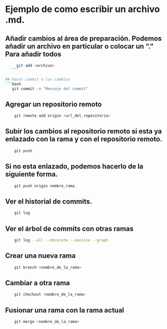 # Ejemplo de como escribir un archivo .md.

## Añadir cambios al área de preparación. Podemos añadir un archivo en particular o colocar un “.” Para añadir todos
 ```bash
      git add <archivo>
    ```

## Hacer commit a los cambios
```bash
    git commit -m "Mensaje del commit"
  ```

## Agregar un repositorio remoto
```bash
    git remote add origin <url_del_repositorio>
  ```

## Subir los cambios al repositorio remoto si esta ya enlazado con la rama y con el repositorio remoto.
```bash
    git push
  ```

## Si no esta enlazado, podemos hacerlo de la siguiente forma.
```bash
    git push origin nombre_rama
  ```

## Ver el historial de commits.
```bash
    git log
  ```

## Ver el árbol de commits con otras ramas
```bash
    git log --all --decorate --oneline --graph
  ```

## Crear una nueva rama
```bash
    git branch <nombre_de_la_rama>
```

## Cambiar a otra rama
```bash
    git checkout <nombre_de_la_rama>
```

## Fusionar una rama con la rama actual
```bash
    git merge <nombre_de_la_rama>
  ```
